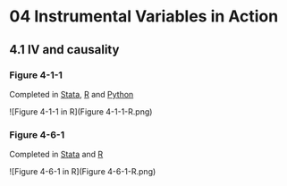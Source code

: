 # 04 Instrumental Variables in Action
## 4.1 IV and causality

### Figure 4-1-1

Completed in [Stata](Figure%204-1-1.do), [R](Figure%204-1-1.r) and [Python](Figure%204-1-1.py)

![Figure 4-1-1 in R](Figure 4-1-1-R.png)

### Figure 4-6-1

Completed in [Stata](Figure%204-6-1.do) and [R](Figure%204-6-1.r)

![Figure 4-6-1 in R](Figure 4-6-1-R.png)
